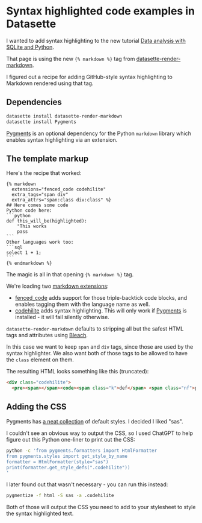 # Syntax highlighted code examples in Datasette

I wanted to add syntax highlighting to the new tutorial [Data analysis with SQLite and Python](https://datasette.io/tutorials/data-analysis).

That page is using the new `{% markdown %}` tag from [datasette-render-markdown](https://datasette.io/plugins/datasette-render-markdown).

I figured out a recipe for adding GitHub-style syntax highlighting to Markdown rendered using that tag.

## Dependencies
```bash
datasette install datasette-render-markdown
datasette install Pygments
```
[Pygments](https://pygments.org/) is an optional dependency for the Python `markdown` library which enables syntax highlighting via an extension.

## The template markup

Here's the recipe that worked:

````html+jinja
{% markdown
  extensions="fenced_code codehilite"
  extra_tags="span div"
  extra_attrs="span:class div:class" %}
## Here comes some code
Python code here:
```python
def this_will_be(highlighted):
    "This works
    pass
```
Other languages work too:
```sql
select 1 + 1;
```
{% endmarkdown %}
````
The magic is all in that opening `{% markdown %}` tag.

We're loading two [markdown extensions](https://python-markdown.github.io/extensions/):

- [fenced_code](https://python-markdown.github.io/extensions/fenced_code_blocks/) adds support for those triple-backtick code blocks, and enables tagging them with the language name as well.
- [codehilite](https://python-markdown.github.io/extensions/code_hilite/) adds syntax highlighting. This will only work if [Pygments](https://pygments.org/) is installed - it will fail silently otherwise.

`datasette-render-markdown` defaults to stripping all but the safest HTML tags and attributes using [Bleach](https://bleach.readthedocs.io/).

In this case we want to keep `span` and `div` tags, since those are used by the syntax highlighter. We also want both of those tags to be allowed to have the `class` element on them.

The resulting HTML looks something like this (truncated):
```html
<div class="codehilite">
  <pre><span></span><code><span class="k">def</span> <span class="nf">parse_pep</span><span class="p">(</span>
```

## Adding the CSS

Pygments has [a neat collection](https://pygments.org/styles/) of default styles. I decided I liked "sas".

I couldn't see an obvious way to output the CSS, so I used ChatGPT to help figure out this Python one-liner to print out the CSS:

```bash
python -c 'from pygments.formatters import HtmlFormatter
from pygments.styles import get_style_by_name
formatter = HtmlFormatter(style="sas")
print(formatter.get_style_defs(".codehilite"))
'
```
I later found out that wasn't necessary - you can run this instead:
```bash
pygmentize -f html -S sas -a .codehilite
```
Both of those will output the CSS you need to add to your stylesheet to style the syntax highlighted text.

